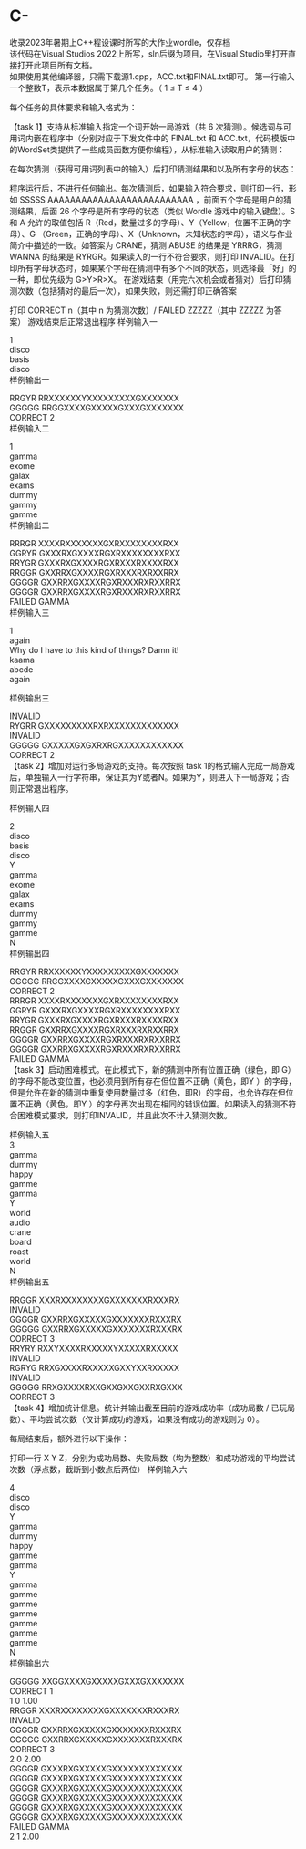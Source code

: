 # C-
收录2023年暑期上C++程设课时所写的大作业wordle，仅存档  
该代码在Visual Studios 2022上所写，sln后缀为项目，在Visual Studio里打开直接打开此项目所有文档。  
如果使用其他编译器，只需下载源1.cpp，ACC.txt和FINAL.txt即可。
第一行输入一个整数T，表示本数据属于第几个任务。（
1
≤
T
≤
4
）

每个任务的具体要求和输入格式为：

【task 1】支持从标准输入指定一个词开始一局游戏（共 6 次猜测）。候选词与可用词内嵌在程序中（分别对应于下发文件中的 FINAL.txt 和 ACC.txt，代码模版中的WordSet类提供了一些成员函数方便你编程），从标准输入读取用户的猜测：

在每次猜测（获得可用词列表中的输入）后打印猜测结果和以及所有字母的状态：

程序运行后，不进行任何输出。每次猜测后，如果输入符合要求，则打印一行，形如 SSSSS AAAAAAAAAAAAAAAAAAAAAAAAAA ，前面五个字母是用户的猜测结果，后面 26 个字母是所有字母的状态（类似 Wordle 游戏中的输入键盘）。S 和 A 允许的取值包括 R（Red，数量过多的字母）、Y（Yellow，位置不正确的字母）、G （Green，正确的字母）、X（Unknown，未知状态的字母），语义与作业简介中描述的一致。如答案为 CRANE，猜测 ABUSE 的结果是 YRRRG，猜测 WANNA 的结果是 RYRGR。如果读入的一行不符合要求，则打印 INVALID。在打印所有字母状态时，如果某个字母在猜测中有多个不同的状态，则选择最「好」的一种，即优先级为 G>Y>R>X。
在游戏结束（用完六次机会或者猜对）后打印猜测次数（包括猜对的最后一次），如果失败，则还需打印正确答案

打印 CORRECT n（其中 n 为猜测次数）/ FAILED ZZZZZ（其中 ZZZZZ 为答案）
游戏结束后正常退出程序
样例输入一

1  
disco  
basis  
disco  
样例输出一

RRGYR RRXXXXXXYXXXXXXXXXGXXXXXXX  
GGGGG RRGGXXXXGXXXXXGXXXGXXXXXXX  
CORRECT 2  
样例输入二

1  
gamma  
exome  
galax  
exams  
dummy  
gammy  
gamme  
样例输出二

RRRGR XXXXRXXXXXXXGXRXXXXXXXXRXX  
GGRYR GXXXRXGXXXXRGXRXXXXXXXXRXX  
RRYGR GXXXRXGXXXXRGXRXXXRXXXXRXX  
RRGGR GXXRRXGXXXXRGXRXXXRXRXXRRX  
GGGGR GXXRRXGXXXXRGXRXXXRXRXXRRX  
GGGGR GXXRRXGXXXXRGXRXXXRXRXXRRX  
FAILED GAMMA  
样例输入三

1  
again  
Why do I have to this kind of things? Damn it!  
kaama  
abcde  
again  

样例输出三 

INVALID  
RYGRR GXXXXXXXXXRXRXXXXXXXXXXXXX  
INVALID  
GGGGG GXXXXXGXGXRXRGXXXXXXXXXXXX  
CORRECT 2  
【task 2】增加对运行多局游戏的支持。每次按照 task 1的格式输入完成一局游戏后，单独输入一行字符串，保证其为Y或者N。如果为Y，则进入下一局游戏；否则正常退出程序。

样例输入四 

2  
disco  
basis  
disco  
Y  
gamma  
exome  
galax  
exams  
dummy  
gammy  
gamme  
N  
样例输出四  

RRGYR RRXXXXXXYXXXXXXXXXGXXXXXXX  
GGGGG RRGGXXXXGXXXXXGXXXGXXXXXXX  
CORRECT 2  
RRRGR XXXXRXXXXXXXGXRXXXXXXXXRXX  
GGRYR GXXXRXGXXXXRGXRXXXXXXXXRXX  
RRYGR GXXXRXGXXXXRGXRXXXRXXXXRXX  
RRGGR GXXRRXGXXXXRGXRXXXRXRXXRRX  
GGGGR GXXRRXGXXXXRGXRXXXRXRXXRRX  
GGGGR GXXRRXGXXXXRGXRXXXRXRXXRRX  
FAILED GAMMA  
【task 3】启动困难模式。在此模式下，新的猜测中所有位置正确（绿色，即 G）的字母不能改变位置，也必须用到所有存在但位置不正确（黄色，即Y ）的字母，但是允许在新的猜测中重复使用数量过多（红色，即R）的字母，也允许存在但位置不正确（黄色，即Y ）的字母再次出现在相同的错误位置。如果读入的猜测不符合困难模式要求，则打印INVALID，并且此次不计入猜测次数。

样例输入五  
3  
gamma  
dummy  
happy  
gamme  
gamma  
Y  
world  
audio  
crane  
board  
roast  
world  
N  
样例输出五  

RRGGR XXXRXXXXXXXXGXXXXXXXRXXXRX  
INVALID  
GGGGR GXXRRXGXXXXXGXXXXXXXRXXXRX  
GGGGG GXXRRXGXXXXXGXXXXXXXRXXXRX  
CORRECT 3  
RRYRY RXXYXXXXRXXXXXYXXXXXRXXXXX  
INVALID  
RGRYG RRXGXXXXRXXXXXGXXYXXRXXXXX  
INVALID  
GGGGG RRXGXXXXRXXGXXGXXGXXRXGXXX  
CORRECT 3  
【task 4】增加统计信息。统计并输出截至目前的游戏成功率（成功局数 / 已玩局数）、平均尝试次数（仅计算成功的游戏，如果没有成功的游戏则为 0）。

每局结束后，额外进行以下操作：

打印一行 X Y Z，分别为成功局数、失败局数（均为整数）和成功游戏的平均尝试次数（浮点数，截断到小数点后两位）
样例输入六

4  
disco  
disco  
Y  
gamma  
dummy  
happy  
gamme  
gamma  
Y  
gamma  
gamme  
gamme  
gamme  
gamme  
gamme  
gamme  
N  
样例输出六

GGGGG XXGGXXXXGXXXXXGXXXGXXXXXXX  
CORRECT 1  
1 0 1.00  
RRGGR XXXRXXXXXXXXGXXXXXXXRXXXRX  
INVALID  
GGGGR GXXRRXGXXXXXGXXXXXXXRXXXRX  
GGGGG GXXRRXGXXXXXGXXXXXXXRXXXRX  
CORRECT 3  
2 0 2.00  
GGGGR GXXXRXGXXXXXGXXXXXXXXXXXXX  
GGGGR GXXXRXGXXXXXGXXXXXXXXXXXXX  
GGGGR GXXXRXGXXXXXGXXXXXXXXXXXXX  
GGGGR GXXXRXGXXXXXGXXXXXXXXXXXXX  
GGGGR GXXXRXGXXXXXGXXXXXXXXXXXXX  
GGGGR GXXXRXGXXXXXGXXXXXXXXXXXXX  
FAILED GAMMA  
2 1 2.00  
